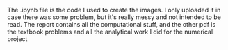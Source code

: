 The .ipynb file is the code I used to create the images. I only uploaded it in case there was some problem, but it's really messy and not intended to be read. The report contains all the computational stuff, and the other pdf is the textbook problems and all the analytical work I did for the numerical project
